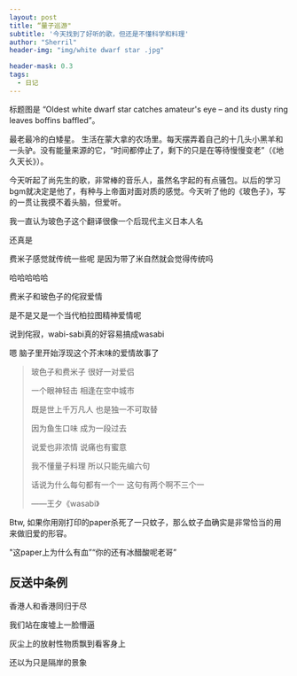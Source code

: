```yaml
---
layout: post
title: “量子巡游"
subtitle: '今天找到了好听的歌，但还是不懂科学和料理'
author: "Sherril"
header-img: "img/white dwarf star .jpg"

header-mask: 0.3
tags:
  - 日记
---
```


标题图是 “Oldest white dwarf star catches amateur's eye – and its dusty ring leaves boffins baffled”。

最老最冷的白矮星。
生活在蒙大拿的农场里。每天摆弄着自己的十几头小黑羊和一头驴。没有能量来源的它，“时间都停止了，剩下的只是在等待慢慢变老”（《地久天长》）。

今天听起了尚先生的歌，非常棒的音乐人，虽然名字起的有点骚包。以后的学习bgm就决定是他了，有种与上帝面对面对质的感觉。今天听了他的《玻色子》，写的一贯让我摸不着头脑，但爱听。

<bubble>

<p class="to-me last">我一直认为玻色子这个翻译很像一个后现代主义日本人名</p>

<p class="from-me">还真是</p>
<p class="from-me last">费米子感觉就传统一些呢 是因为带了米自然就会觉得传统吗</p>

<p class="to-me">哈哈哈哈哈</p>
<p class="to-me">费米子和玻色子的侘寂爱情</p>
<p class="to-me last">是不是又是一个当代柏拉图精神爱情呢</p>

<p class="from-me">说到侘寂，wabi-sabi真的好容易搞成wasabi</p>
<p class="from-me last">嗯 脑子里开始浮现这个芥末味的爱情故事了</p>
</bubble>


> 玻色子和费米子 很好一对爱侣
>  
> 一个眼神轻击 相逢在空中城市 
> 
> 既是世上千万凡人 也是独一不可取替 
> 
> 因为鱼生口味 成为一段过去 
> 
> 说爱也非浓情 说痛也有蜜意
> 
> 我不懂量子料理 所以只能先编六句
> 
> 话说为什么每句都有一个一 这句有两个啊不三个一
>
> ——王夕《wasabi》
>


Btw, 如果你用刚打印的paper杀死了一只蚊子，那么蚊子血确实是非常恰当的用来做旧爱的形容。

"这paper上为什么有血”“你的还有冰醋酸呢老哥”

## 反送中条例

<bubble>

<p class="from-me">香港人和香港同归于尽</p>
<p class="from-me last">我们站在废墟上一脸懵逼</p>

<p class="to-me ">灰尘上的放射性物质飘到看客身上</p>
<p class="to-me last">还以为只是隔岸的景象</p>

</bubble>
